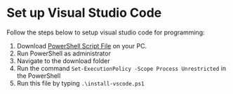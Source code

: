 # Set up Visual Studio Code 
Follow the steps below to setup visual studio code for programming:

1. Download [PowerShell Script File](../source/install-vscode.ps1) on your PC. 
2. Run PowerShell as administrator
3. Navigate to the download folder
4. Run the command `Set-ExecutionPolicy -Scope Process Unrestricted` in the PowerShell
5. Run this file by typing `.\install-vscode.ps1`